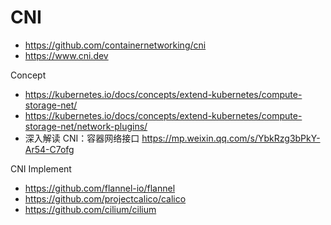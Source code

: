 # CNI
- https://github.com/containernetworking/cni
- https://www.cni.dev

Concept
- https://kubernetes.io/docs/concepts/extend-kubernetes/compute-storage-net/
- https://kubernetes.io/docs/concepts/extend-kubernetes/compute-storage-net/network-plugins/
- 深入解读 CNI：容器网络接口 https://mp.weixin.qq.com/s/YbkRzg3bPkY-Ar54-C7ofg

CNI Implement
- https://github.com/flannel-io/flannel
- https://github.com/projectcalico/calico
- https://github.com/cilium/cilium
